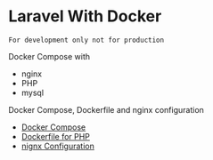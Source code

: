 # Laravel With Docker

`For development only not for production`

Docker Compose with
* nginx
* PHP
* mysql

Docker Compose, Dockerfile and nginx configuration
* [Docker Compose](docker-compose.yml)
* [Dockerfile for PHP](.docker/Dockerfile)
* [nignx Configuration](.docker/laravel.conf)
